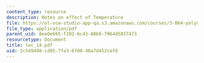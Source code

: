```yaml
---
content_type: resource
description: Notes on effect of Temperature
file: https://ol-ocw-studio-app-qa.s3.amazonaws.com/courses/3-064-polymer-engineering-fall-2003/2c549498cd857fa3670040a7d452cefd_lec_14.pdf
file_type: application/pdf
parent_uid: 8ee0e665-f202-6c43-88b6-7964d5837473
resourcetype: Document
title: lec_14.pdf
uid: 2c549498-cd85-7fa3-6700-40a7d452cefd
---
```

